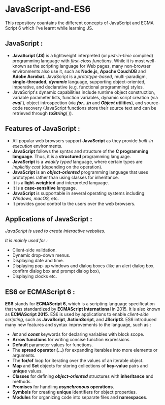 # JavaScript-and-ES6
This repository coantains the different concepts of JavaScript and ECMA Script 6 which I've learnt while learning JS.

## JavaScript :
- **JavaScript (JS)** is a lightweight interpreted (or _just-in-time_ compiled) programming language with _first-class functions_. While it is most well-known as the scripting language for Web pages, many non-browser environments also use it, such as **Node.js**, **Apache CouchDB** and **Adobe Acrobat**. JavaScript is a _prototype-based_, multi-paradigm, **single-threaded**, _**dynamic**_ language, supporting object-oriented, imperative, and declarative (e.g. functional programming) styles.
- JavaScript's dynamic capabilities include runtime object construction, variable parameter lists, function variables, dynamic script creation (via _**eval**_ ), object introspection (via **_for...in_** and **_Object_ utilities**), and source-code recovery (JavaScript functions store their source text and can be retrieved through **_toString_**( )).

## Features of JavaScript :
- All popular web browsers support **JavaScript** as they provide _built-in execution_ environments.
- **JavaScript** follows the syntax and structure of the **C programming language**. Thus, it is a **structured** programming language.
- **JavaScript** is a _weakly typed_ language, where certain types are _implicitly cast_ (depending on the operation).
- **JavaScript** is an **_object-oriented_** programming language that uses prototypes rather than using classes for inheritance.
- It is a **light-weighted** and interpreted language.
- It is a **case-sensitive** language.
- **JavaScript** is supportable in several operating systems including _Windows, macOS,_ etc.
- It provides good control to the users over the web browsers.

## Applications of JavaScript :
_JavaScript is used to create interactive websites._

_It is mainly used for :_
- Client-side validation.
- Dynamic drop-down menus.
- Displaying date and time.
- Displaying pop-up windows and dialog boxes (like an alert dialog box, confirm dialog box and prompt dialog box),
- Displaying clocks etc.

## ES6 or ECMAScript 6 :
**ES6** stands for **ECMAScript 6**, which is a scripting language specification that was standardized by **ECMAScript International** in 2015. It is also known as **ECMAScript 2015**. ES6 is used by applications to enable _client-side scripting_, such as **JavaScript**, **ActionScript**, and **JScript3**. ES6 introduced many new features and syntax improvements to the language, such as :
- **_let_** and **_const_** keywords for declaring variables with block scope.
- **Arrow functions** for writing concise function expressions.
- **Default** parameter values for functions.
- The **spread operator (...)** for expanding iterables into more elements or arguments.
- The **for/of** loop for iterating over the values of an iterable object.
- **Map** and **Set** objects for storing collections of **key-value** pairs and **unique** values.
- **Classes** for defining **_object-oriented_** structures with **inheritance** and methods.
- **Promises** for handling **_asynchronous_ operations**.
- **Symbols** for creating **unique** identifiers for object properties.
- **Modules** for organizing code into separate files and **namespaces**.
